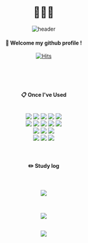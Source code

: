 <!--
**ice-cabbage/ice-cabbage** is a ✨ _special_ ✨ repository because its `README.md` (this file) appears on your GitHub profile.

Here are some ideas to get you started:

- 🔭 I’m currently working on ...
- 🌱 I’m currently learning ...
- 👯 I’m looking to collaborate on ...
- 🤔 I’m looking for help with ...
- 💬 Ask me about ...
- 📫 How to reach me: ...
- 😄 Pronouns: ...
- ⚡ Fun fact: ...
-->
<div align="center"> 
<h1>
  🥬🍧🥬
</h1>

![header](https://capsule-render.vercel.app/api?type=transparent&fontColor=81c147&text=Ice-Cabbage)

  
####  :wave: Welcome my github profile !

[![Hits](https://hits.seeyoufarm.com/api/count/incr/badge.svg?url=https%3A%2F%2Fgithub.com%2Fice-cabbage&count_bg=%237C7B76&title_bg=%23000000&icon=&icon_color=%23E7E7E7&title=hits&edge_flat=false)](https://hits.seeyoufarm.com)

<br/>
 <br/>
 <br/>
  
####  :clipboard: Once I've Used 
  
 <br/>
  
<img src="https://img.shields.io/badge/JavaScript-F7DF1E?style=for-the-badge&logo=JavaScript&logoColor=white">
<img src="https://img.shields.io/badge/HTML5-E34F26?style=for-the-badge&logo=HTML5&logoColor=white">
<img src="https://img.shields.io/badge/React-61DBFB?style=for-the-badge&logo=React&logoColor=white">
<img src="https://img.shields.io/badge/TypeScript-007acc?style=for-the-badge&logo=TypeScript&logoColor=white">
<img src="https://img.shields.io/badge/CSS3-1572B6?style=for-the-badge&logo=CSS3&logoColor=white"> <br>
<img src="https://img.shields.io/badge/Java-007396?style=for-the-badge&logo=Java&logoColor=white">
<img src="https://img.shields.io/badge/Python-3776AB?style=for-the-badge&logo=Python&logoColor=white">
<img src="https://img.shields.io/badge/Go-00ADD8?style=for-the-badge&logo=Go&logoColor=white">
<img src="https://img.shields.io/badge/MQTT-660066?style=for-the-badge&logo=MQTT&logoColor=white">
<img src="https://img.shields.io/badge/Kotlin-7F52FF?style=for-the-badge&logo=Kotlin&logoColor=white"> <br>
<img src="https://img.shields.io/badge/VSCode-007ACC?style=for-the-badge&logo=VisualStudioCode&logoColor=white">
<img src="https://img.shields.io/badge/AndroidStudio-3DDC84?style=for-the-badge&logo=AndroidStudio&logoColor=white">
<img src="https://img.shields.io/badge/EclipseMosquitto-3c5280?style=for-the-badge&logo=EclipseMosquitto&logoColor=white"></br>
<img src="https://img.shields.io/badge/aws-232F3E?style=for-the-badge&logo=Amazon aws&logoColor=white">
<img src="https://img.shields.io/badge/github-181717?style=for-the-badge&logo=github&logoColor=white">
<img src="https://img.shields.io/badge/Figma-f24e1e?style=for-the-badge&logo=Figma&logoColor=white">

 
   <br/>
   <br/>
   <br/>
 
#### :pencil2: Study log
 
  <br/>
  
<p align="center">
  <a href="https://github.com/ice-cabbage">
    <img align="center" src="https://github-readme-stats.vercel.app/api/top-langs/?username=ice-cabbage&layout=compact&show_icons=true&theme=nord" />
  </a>
</p>

<br/>

<p align="center">
  <a href="https://github.com/${ice-cabbage}">
    <img align="center" src="https://github-readme-stats.vercel.app/api?username=ice-cabbage&show_icons=tongue&include_all_commits=true&theme=dracula" />
  </a>
</p>
</div>

<br/>

<div align="center"> 
<img src="http://mazassumnida.wtf/api/v2/generate_badge?boj=saeyeon" />
